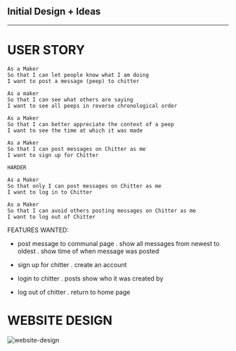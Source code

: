 Initial Design + Ideas
---------------------
---------------------

# USER STORY 
```
As a Maker
So that I can let people know what I am doing  
I want to post a message (peep) to chitter

As a maker
So that I can see what others are saying  
I want to see all peeps in reverse chronological order

As a Maker
So that I can better appreciate the context of a peep
I want to see the time at which it was made

As a Maker
So that I can post messages on Chitter as me
I want to sign up for Chitter

HARDER

As a Maker
So that only I can post messages on Chitter as me
I want to log in to Chitter

As a Maker
So that I can avoid others posting messages on Chitter as me
I want to log out of Chitter
```

FEATURES WANTED:
- post message to communal page 
    . show all messages from newest to oldest
    . show time of when message was posted

- sign up for chitter 
  . create an account 
- login to chitter 
  . posts show who it was created by 
- log out of chitter 
  . return to home page 

# WEBSITE DESIGN 

![website-design](https://imgur.com/64GC9WI)

